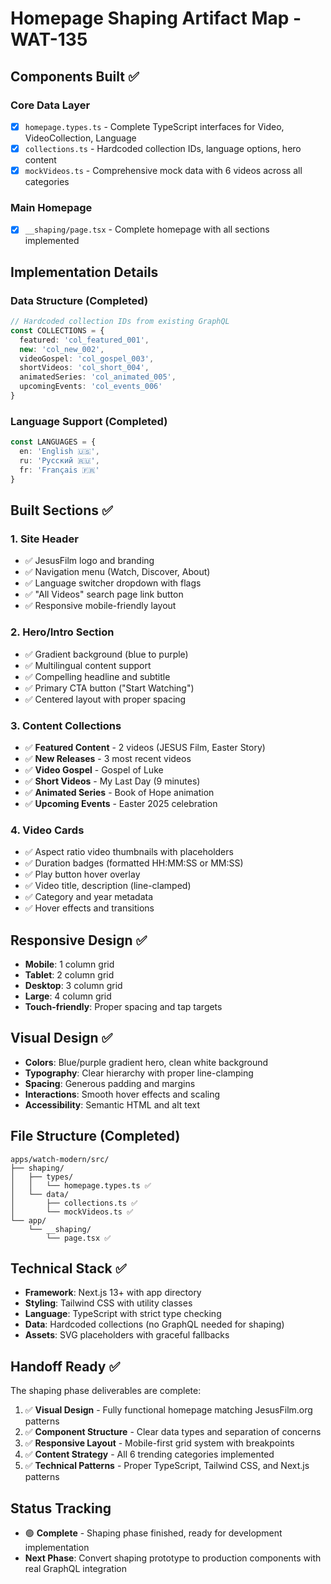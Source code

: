 # Homepage Shaping Artifact Map - WAT-135

## Components Built ✅

### Core Data Layer
- [x] `homepage.types.ts` - Complete TypeScript interfaces for Video, VideoCollection, Language
- [x] `collections.ts` - Hardcoded collection IDs, language options, hero content 
- [x] `mockVideos.ts` - Comprehensive mock data with 6 videos across all categories

### Main Homepage
- [x] `__shaping/page.tsx` - Complete homepage with all sections implemented

## Implementation Details

### Data Structure (Completed)
```typescript
// Hardcoded collection IDs from existing GraphQL
const COLLECTIONS = {
  featured: 'col_featured_001',
  new: 'col_new_002', 
  videoGospel: 'col_gospel_003',
  shortVideos: 'col_short_004',
  animatedSeries: 'col_animated_005',
  upcomingEvents: 'col_events_006'
}
```

### Language Support (Completed)
```typescript
const LANGUAGES = {
  en: 'English 🇺🇸',
  ru: 'Русский 🇷🇺', 
  fr: 'Français 🇫🇷'
}
```

## Built Sections ✅

### 1. Site Header
- ✅ JesusFilm logo and branding
- ✅ Navigation menu (Watch, Discover, About)
- ✅ Language switcher dropdown with flags
- ✅ "All Videos" search page link button
- ✅ Responsive mobile-friendly layout

### 2. Hero/Intro Section  
- ✅ Gradient background (blue to purple)
- ✅ Multilingual content support
- ✅ Compelling headline and subtitle
- ✅ Primary CTA button ("Start Watching")
- ✅ Centered layout with proper spacing

### 3. Content Collections
- ✅ **Featured Content** - 2 videos (JESUS Film, Easter Story)
- ✅ **New Releases** - 3 most recent videos  
- ✅ **Video Gospel** - Gospel of Luke
- ✅ **Short Videos** - My Last Day (9 minutes)
- ✅ **Animated Series** - Book of Hope animation
- ✅ **Upcoming Events** - Easter 2025 celebration

### 4. Video Cards
- ✅ Aspect ratio video thumbnails with placeholders
- ✅ Duration badges (formatted HH:MM:SS or MM:SS)
- ✅ Play button hover overlay
- ✅ Video title, description (line-clamped)
- ✅ Category and year metadata
- ✅ Hover effects and transitions

## Responsive Design ✅
- **Mobile**: 1 column grid
- **Tablet**: 2 column grid  
- **Desktop**: 3 column grid
- **Large**: 4 column grid
- **Touch-friendly**: Proper spacing and tap targets

## Visual Design ✅
- **Colors**: Blue/purple gradient hero, clean white background
- **Typography**: Clear hierarchy with proper line-clamping
- **Spacing**: Generous padding and margins
- **Interactions**: Smooth hover effects and scaling
- **Accessibility**: Semantic HTML and alt text

## File Structure (Completed)
```
apps/watch-modern/src/
├── shaping/
│   ├── types/
│   │   └── homepage.types.ts ✅
│   └── data/
│       ├── collections.ts ✅
│       └── mockVideos.ts ✅
└── app/
    └── __shaping/
        └── page.tsx ✅
```

## Technical Stack ✅
- **Framework**: Next.js 13+ with app directory
- **Styling**: Tailwind CSS with utility classes
- **Language**: TypeScript with strict type checking
- **Data**: Hardcoded collections (no GraphQL needed for shaping)
- **Assets**: SVG placeholders with graceful fallbacks

## Handoff Ready ✅
The shaping phase deliverables are complete:

1. ✅ **Visual Design** - Fully functional homepage matching JesusFilm.org patterns
2. ✅ **Component Structure** - Clear data types and separation of concerns  
3. ✅ **Responsive Layout** - Mobile-first grid system with breakpoints
4. ✅ **Content Strategy** - All 6 trending categories implemented
5. ✅ **Technical Patterns** - Proper TypeScript, Tailwind CSS, and Next.js patterns

## Status Tracking
- 🟢 **Complete** - Shaping phase finished, ready for development implementation
- **Next Phase**: Convert shaping prototype to production components with real GraphQL integration 